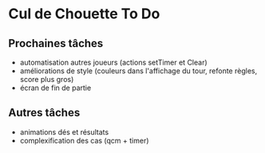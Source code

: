# Cul de Chouette To Do

## Prochaines tâches

- automatisation autres joueurs (actions setTimer et Clear)
- améliorations de style (couleurs dans l'affichage du tour, refonte règles, score plus gros)
- écran de fin de partie

## Autres tâches

- animations dés et résultats
- complexification des cas (qcm + timer)
